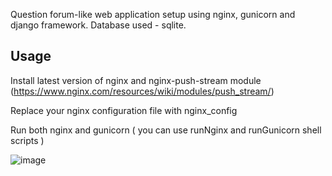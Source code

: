 Question forum-like web application setup using nginx, gunicorn and django framework.
Database used - sqlite.

## Usage

Install latest version of nginx and nginx-push-stream module 
(https://www.nginx.com/resources/wiki/modules/push_stream/)

Replace your nginx configuration file with nginx_config

Run both nginx and gunicorn ( you can use runNginx and runGunicorn shell scripts )

![image](https://cloud.githubusercontent.com/assets/16634903/22905048/d3ee8e66-f24f-11e6-98cc-5a5d121dddd8.png)
